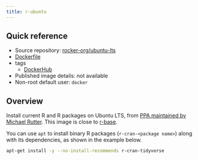 ```yaml
---
title: r-ubuntu
---
```


## Quick reference

- Source repository: [rocker-org/ubuntu-lts](https://github.com/rocker-org/ubuntu-lts)
- [Dockerfile](https://github.com/rocker-org/ubuntu-lts/blob/master/jammy/Dockerfile)
- tags
  - [DockerHub](https://hub.docker.com/r/rocker/r-ubuntu/tags)
- Published image details: not available
- Non-root default user: `docker`

## Overview

Install current R and R packages on Ubuntu LTS,
from [PPA maintained by Michael Rutter](https://cloud.r-project.org/bin/linux/ubuntu/).
This image is close to [r-base](https://hub.docker.com/_/r-base).

You can use `apt` to install binary R packages (`r-cran-<package name>`) along with its dependencies,
as shown in the example below.

```sh
apt-get install -y --no-install-recommends r-cran-tidyverse
```
